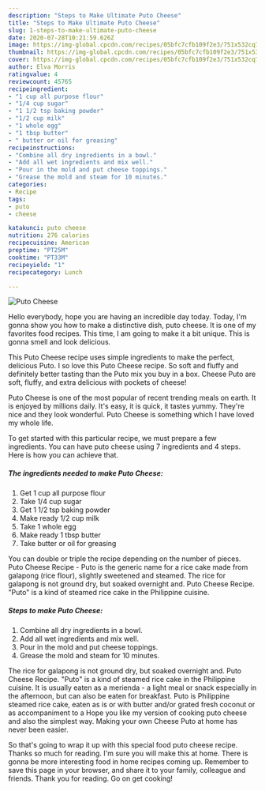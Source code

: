 ```yaml
---
description: "Steps to Make Ultimate Puto Cheese"
title: "Steps to Make Ultimate Puto Cheese"
slug: 1-steps-to-make-ultimate-puto-cheese
date: 2020-07-28T10:21:59.626Z
image: https://img-global.cpcdn.com/recipes/05bfc7cfb109f2e3/751x532cq70/puto-cheese-recipe-main-photo.jpg
thumbnail: https://img-global.cpcdn.com/recipes/05bfc7cfb109f2e3/751x532cq70/puto-cheese-recipe-main-photo.jpg
cover: https://img-global.cpcdn.com/recipes/05bfc7cfb109f2e3/751x532cq70/puto-cheese-recipe-main-photo.jpg
author: Elva Morris
ratingvalue: 4
reviewcount: 45765
recipeingredient:
- "1 cup all purpose flour"
- "1/4 cup sugar"
- "1 1/2 tsp baking powder"
- "1/2 cup milk"
- "1 whole egg"
- "1 tbsp butter"
- " butter or oil for greasing"
recipeinstructions:
- "Combine all dry ingredients in a bowl."
- "Add all wet ingredients and mix well."
- "Pour in the mold and put cheese toppings."
- "Grease the mold and steam for 10 minutes."
categories:
- Recipe
tags:
- puto
- cheese

katakunci: puto cheese 
nutrition: 276 calories
recipecuisine: American
preptime: "PT25M"
cooktime: "PT33M"
recipeyield: "1"
recipecategory: Lunch

---
```



![Puto Cheese](https://img-global.cpcdn.com/recipes/05bfc7cfb109f2e3/751x532cq70/puto-cheese-recipe-main-photo.jpg)

Hello everybody, hope you are having an incredible day today. Today, I'm gonna show you how to make a distinctive dish, puto cheese. It is one of my favorites food recipes. This time, I am going to make it a bit unique. This is gonna smell and look delicious.

This Puto Cheese recipe uses simple ingredients to make the perfect, delicious Puto. I so love this Puto Cheese recipe. So soft and fluffy and definitely better tasting than the Puto mix you buy in a box. Cheese Puto are soft, fluffy, and extra delicious with pockets of cheese!

Puto Cheese is one of the most popular of recent trending meals on earth. It is enjoyed by millions daily. It's easy, it is quick, it tastes yummy. They're nice and they look wonderful. Puto Cheese is something which I have loved my whole life.


To get started with this particular recipe, we must prepare a few ingredients. You can have puto cheese using 7 ingredients and 4 steps. Here is how you can achieve that.

<!--inarticleads1-->

##### The ingredients needed to make Puto Cheese:

1. Get 1 cup all purpose flour
1. Take 1/4 cup sugar
1. Get 1 1/2 tsp baking powder
1. Make ready 1/2 cup milk
1. Take 1 whole egg
1. Make ready 1 tbsp butter
1. Take  butter or oil for greasing


You can double or triple the recipe depending on the number of pieces. Puto Cheese Recipe - Puto is the generic name for a rice cake made from galapong (rice flour), slightly sweetened and steamed. The rice for galapong is not ground dry, but soaked overnight and. Puto Cheese Recipe. &#34;Puto&#34; is a kind of steamed rice cake in the Philippine cuisine. 

<!--inarticleads2-->

##### Steps to make Puto Cheese:

1. Combine all dry ingredients in a bowl.
1. Add all wet ingredients and mix well.
1. Pour in the mold and put cheese toppings.
1. Grease the mold and steam for 10 minutes.


The rice for galapong is not ground dry, but soaked overnight and. Puto Cheese Recipe. &#34;Puto&#34; is a kind of steamed rice cake in the Philippine cuisine. It is usually eaten as a merienda - a light meal or snack especially in the afternoon, but can also be eaten for breakfast. Puto is Philippine steamed rice cake, eaten as is or with butter and/or grated fresh coconut or as accompaniment to a Hope you like my version of cooking puto cheese and also the simplest way. Making your own Cheese Puto at home has never been easier. 

So that's going to wrap it up with this special food puto cheese recipe. Thanks so much for reading. I'm sure you will make this at home. There is gonna be more interesting food in home recipes coming up. Remember to save this page in your browser, and share it to your family, colleague and friends. Thank you for reading. Go on get cooking!
